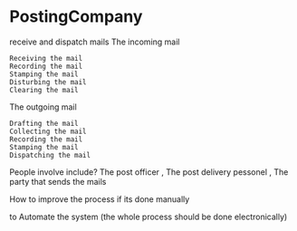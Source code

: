 # PostingCompany
receive and dispatch mails
The incoming mail

	Receiving the mail
	Recording the mail
	Stamping the mail
	Disturbing the mail
	Clearing the mail

The outgoing mail

	Drafting the mail
	Collecting the mail
	Recording the mail
	Stamping the mail
	Dispatching the mail


People involve include?
The post officer , The post delivery pessonel , The party that sends the mails

How to improve the process if its done manually 

to Automate the system (the whole process should be done electronically)

